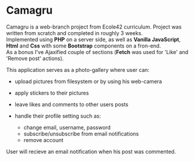 # Camagru

Camagru is a web-branch project from Ecole42 curriculum. Project was written from scratch and completed in roughly 3 weeks.  
Implemented using **PHP** on a server side, as well as **Vanilla JavaScript**, **Html** and **Css** with some **Bootstrap** components on a fron-end.  
As a bonus I've Ajaxified couple of sections (**Fetch** was used for 'Like' and 'Remove post' actions).



This application serves as a photo-gallery where user can:
* upload pictures from filesystem or by using his web-camera
* apply stickers to their pictures
* leave likes and comments to other users posts
* handle their profile setting such as:

    * change email, username, password
    * subscribe/unsubscribe from email notifications
    * remove account  
      
User will recieve an email notification when his post was commented.  
  
  
